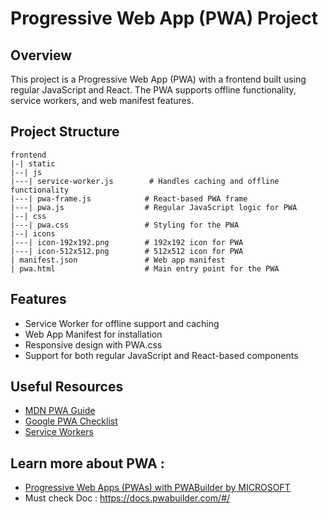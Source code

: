 # Progressive Web App (PWA) Project

## Overview

This project is a Progressive Web App (PWA) with a frontend built using regular JavaScript and React. The PWA supports offline functionality, service workers, and web manifest features.

## Project Structure

```
frontend
|-| static
|--| js
|---| service-worker.js        # Handles caching and offline functionality
|---| pwa-frame.js            # React-based PWA frame
|---| pwa.js                  # Regular JavaScript logic for PWA
|--| css
|---| pwa.css                 # Styling for the PWA
|--| icons
|---| icon-192x192.png        # 192x192 icon for PWA
|---| icon-512x512.png        # 512x512 icon for PWA
| manifest.json               # Web app manifest
| pwa.html                    # Main entry point for the PWA
```

## Features

- Service Worker for offline support and caching
- Web App Manifest for installation
- Responsive design with PWA.css
- Support for both regular JavaScript and React-based components

## Useful Resources

- [MDN PWA Guide](https://developer.mozilla.org/en-US/docs/Web/Progressive_web_apps)
- [Google PWA Checklist](https://web.dev/pwa-checklist/)
- [Service Workers](https://developer.mozilla.org/en-US/docs/Web/API/Service_Worker_API)

## Learn more about PWA : 
- [Progressive Web Apps (PWAs) with PWABuilder by MICROSOFT]([https://developer.mozilla.org/en-US/docs/Web/Progressive_web_apps](https://learn.microsoft.com/en-us/training/paths/create-pwas-with-pwabuilder/?source=learn)) 
- Must check Doc : https://docs.pwabuilder.com/#/
